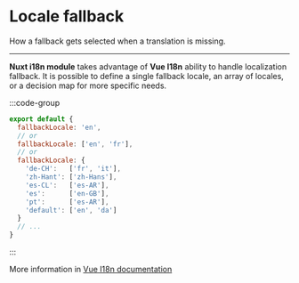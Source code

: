 # Locale fallback

How a fallback gets selected when a translation is missing.

---

**Nuxt i18n module** takes advantage of **Vue I18n** ability to handle localization fallback. It is possible to define a single fallback locale, an array of locales,
or a decision map for more specific needs.

:::code-group
```js [i18n.config.ts]
export default {
  fallbackLocale: 'en',
  // or
  fallbackLocale: ['en', 'fr'],
  // or
  fallbackLocale: {
    'de-CH':   ['fr', 'it'],
    'zh-Hant': ['zh-Hans'],
    'es-CL':   ['es-AR'],
    'es':      ['en-GB'],
    'pt':      ['es-AR'],
    'default': ['en', 'da']
  }
  // ...
}
```
:::

More information in [Vue I18n documentation](https://vue-i18n.intlify.dev/guide/essentials/fallback.html)
